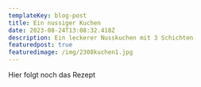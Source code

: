 ```yaml
---
templateKey: blog-post
title: Ein nussiger Kuchen
date: 2023-08-24T13:08:32.418Z
description: Ein leckerer Nusskuchen mit 3 Schichten
featuredpost: true
featuredimage: /img/2308kuchen1.jpg
---
```

H﻿ier folgt noch das Rezept